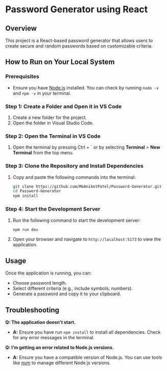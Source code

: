 # Password Generator using React

## Overview

This project is a React-based password generator that allows users to create secure and random passwords based on customizable criteria.

## How to Run on Your Local System

### Prerequisites

- Ensure you have [Node.js](https://nodejs.org/) installed. You can check by running `node -v` and `npm -v` in your terminal.

### Step 1: Create a Folder and Open it in VS Code

1. Create a new folder for the project.
2. Open the folder in Visual Studio Code.

### Step 2: Open the Terminal in VS Code

1. Open the terminal by pressing Ctrl + ` or by selecting **Terminal** > **New Terminal** from the top menu.

### Step 3: Clone the Repository and Install Dependencies

1. Copy and paste the following commands into the terminal:

    ```bash
    git clone https://github.com/MeAniketPatel/Password-Generator.git
    cd Password-Generator
    npm install
    ```

### Step 4: Start the Development Server

1. Run the following command to start the development server:

    ```bash
    npm run dev
    ```

2. Open your browser and navigate to `http://localhost:5173` to view the application.

## Usage

Once the application is running, you can:
- Choose password length.
- Select different criteria (e.g., include symbols, numbers).
- Generate a password and copy it to your clipboard.

## Troubleshooting

**Q: The application doesn't start.**
- **A:** Ensure you have run `npm install` to install all dependencies. Check for any error messages in the terminal.

**Q: I’m getting an error related to Node.js versions.**
- **A:** Ensure you have a compatible version of Node.js. You can use tools like [nvm](https://github.com/nvm-sh/nvm) to manage different Node.js versions.
